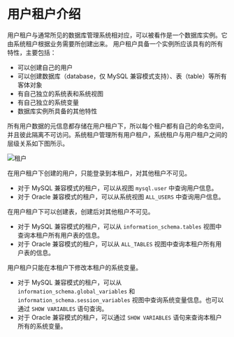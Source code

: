 # 用户租户介绍

用户租户与通常所见的数据库管理系统相对应，可以被看作是一个数据库实例。它由系统租户根据业务需要所创建出来。
用户租户具备一个实例所应该具有的所有特性，主要包括：

* 可以创建自己的用户
* 可以创建数据库（database，仅 MySQL 兼容模式支持）、表（table）等所有客体对象
* 有自己独立的系统表和系统视图
* 有自己独立的系统变量
* 数据库实例所具备的其他特性

所有用户数据的元信息都存储在用户租户下，所以每个租户都有自己的命名空间，并且彼此隔离不可访问。系统租户管理所有用户租户，系统租户与用户租户之间的层级关系如下图所示。

![租户](https://obbusiness-private.oss-cn-shanghai.aliyuncs.com/doc/img/observer-enterprise/V4.0.0/easy-of-use/manage/tenant-management/introduction-of-user-tenant-1.png)

在用户租户下创建的用户，只能登录到本租户，对其他租户不可见。

* 对于 MySQL 兼容模式的租户，可以从视图 `mysql.user` 中查询用户信息。
* 对于 Oracle 兼容模式的租户，可以从系统视图 `ALL_USERS` 中查询用户信息。

在用户租户下可以创建表，创建后对其他租户不可见。

* 对于 MySQL 兼容模式的租户，可以从 `information_schema.tables` 视图中查询本租户所有用户表的信息。
* 对于 Oracle 兼容模式的租户，可以从 `ALL_TABLES` 视图中查询本租户所有用户表的信息。

用户租户只能在本租户下修改本租户的系统变量。

* 对于 MySQL 兼容模式的租户，可以从 `information_schema.global_variables` 和 `information_schema.session_variables` 视图中查询系统变量信息。也可以通过 `SHOW VARIABLES` 语句查询。
* 对于 Oracle 兼容模式的租户，可以通过 `SHOW VARIABLES` 语句来查询本租户所有的系统变量。
